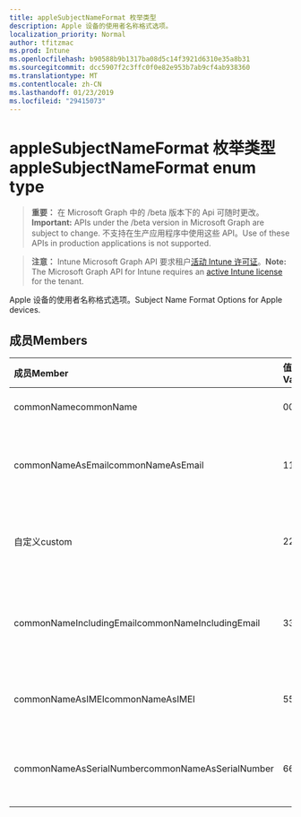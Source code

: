 ```yaml
---
title: appleSubjectNameFormat 枚举类型
description: Apple 设备的使用者名称格式选项。
localization_priority: Normal
author: tfitzmac
ms.prod: Intune
ms.openlocfilehash: b90588b9b1317ba08d5c14f3921d6310e35a8b31
ms.sourcegitcommit: dcc5907f2c3ffc0f0e82e953b7ab9cf4ab938360
ms.translationtype: MT
ms.contentlocale: zh-CN
ms.lasthandoff: 01/23/2019
ms.locfileid: "29415073"
---
```

# <a name="applesubjectnameformat-enum-type"></a><span data-ttu-id="d9be8-103">appleSubjectNameFormat 枚举类型</span><span class="sxs-lookup"><span data-stu-id="d9be8-103">appleSubjectNameFormat enum type</span></span>

> <span data-ttu-id="d9be8-104">**重要：** 在 Microsoft Graph 中的 /beta 版本下的 Api 可随时更改。</span><span class="sxs-lookup"><span data-stu-id="d9be8-104">**Important:** APIs under the /beta version in Microsoft Graph are subject to change.</span></span> <span data-ttu-id="d9be8-105">不支持在生产应用程序中使用这些 API。</span><span class="sxs-lookup"><span data-stu-id="d9be8-105">Use of these APIs in production applications is not supported.</span></span>

> <span data-ttu-id="d9be8-106">**注意：** Intune Microsoft Graph API 要求租户[活动 Intune 许可证](https://go.microsoft.com/fwlink/?linkid=839381)。</span><span class="sxs-lookup"><span data-stu-id="d9be8-106">**Note:** The Microsoft Graph API for Intune requires an [active Intune license](https://go.microsoft.com/fwlink/?linkid=839381) for the tenant.</span></span>

<span data-ttu-id="d9be8-107">Apple 设备的使用者名称格式选项。</span><span class="sxs-lookup"><span data-stu-id="d9be8-107">Subject Name Format Options for Apple devices.</span></span>

## <a name="members"></a><span data-ttu-id="d9be8-108">成员</span><span class="sxs-lookup"><span data-stu-id="d9be8-108">Members</span></span>
|<span data-ttu-id="d9be8-109">成员</span><span class="sxs-lookup"><span data-stu-id="d9be8-109">Member</span></span>|<span data-ttu-id="d9be8-110">值</span><span class="sxs-lookup"><span data-stu-id="d9be8-110">Value</span></span>|<span data-ttu-id="d9be8-111">说明</span><span class="sxs-lookup"><span data-stu-id="d9be8-111">Description</span></span>|
|:---|:---|:---|
|<span data-ttu-id="d9be8-112">commonName</span><span class="sxs-lookup"><span data-stu-id="d9be8-112">commonName</span></span>|<span data-ttu-id="d9be8-113">0</span><span class="sxs-lookup"><span data-stu-id="d9be8-113">0</span></span>|<span data-ttu-id="d9be8-114">公用名。</span><span class="sxs-lookup"><span data-stu-id="d9be8-114">Common name.</span></span>|
|<span data-ttu-id="d9be8-115">commonNameAsEmail</span><span class="sxs-lookup"><span data-stu-id="d9be8-115">commonNameAsEmail</span></span>|<span data-ttu-id="d9be8-116">1</span><span class="sxs-lookup"><span data-stu-id="d9be8-116">1</span></span>|<span data-ttu-id="d9be8-117">作为电子邮件的公用名。</span><span class="sxs-lookup"><span data-stu-id="d9be8-117">Common name as email.</span></span>|
|<span data-ttu-id="d9be8-118">自定义</span><span class="sxs-lookup"><span data-stu-id="d9be8-118">custom</span></span>|<span data-ttu-id="d9be8-119">2</span><span class="sxs-lookup"><span data-stu-id="d9be8-119">2</span></span>|<span data-ttu-id="d9be8-120">自定义主题名称格式。</span><span class="sxs-lookup"><span data-stu-id="d9be8-120">Custom subject name format.</span></span>|
|<span data-ttu-id="d9be8-121">commonNameIncludingEmail</span><span class="sxs-lookup"><span data-stu-id="d9be8-121">commonNameIncludingEmail</span></span>|<span data-ttu-id="d9be8-122">3</span><span class="sxs-lookup"><span data-stu-id="d9be8-122">3</span></span>|<span data-ttu-id="d9be8-123">包括电子邮件的公用名。</span><span class="sxs-lookup"><span data-stu-id="d9be8-123">Common Name Including Email.</span></span>|
|<span data-ttu-id="d9be8-124">commonNameAsIMEI</span><span class="sxs-lookup"><span data-stu-id="d9be8-124">commonNameAsIMEI</span></span>|<span data-ttu-id="d9be8-125">5</span><span class="sxs-lookup"><span data-stu-id="d9be8-125">5</span></span>|<span data-ttu-id="d9be8-126">作为 IMEI 的公用名。</span><span class="sxs-lookup"><span data-stu-id="d9be8-126">Common Name As IMEI.</span></span>|
|<span data-ttu-id="d9be8-127">commonNameAsSerialNumber</span><span class="sxs-lookup"><span data-stu-id="d9be8-127">commonNameAsSerialNumber</span></span>|<span data-ttu-id="d9be8-128">6</span><span class="sxs-lookup"><span data-stu-id="d9be8-128">6</span></span>|<span data-ttu-id="d9be8-129">序列号作为的公用名。</span><span class="sxs-lookup"><span data-stu-id="d9be8-129">Common Name As Serial Number.</span></span>|




